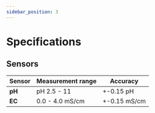```yaml
---
sidebar_position: 3
---
```


# Specifications

## Sensors

| Sensor | Measurement range | Accuracy     |
| ------ | ----------------- | ------------ |
| **pH** | pH 2.5 - 11       | +-0.15 pH    |
| **EC** | 0.0 - 4.0 mS/cm   | +-0.15 mS/cm |

